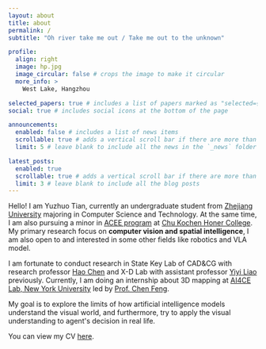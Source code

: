 ```yaml
---
layout: about
title: about
permalink: /
subtitle: "Oh river take me out / Take me out to the unknown"

profile:
  align: right
  image: hp.jpg
  image_circular: false # crops the image to make it circular
  more_info: >
    West Lake, Hangzhou

selected_papers: true # includes a list of papers marked as "selected={true}"
social: true # includes social icons at the bottom of the page

announcements:
  enabled: false # includes a list of news items
  scrollable: true # adds a vertical scroll bar if there are more than 3 news items
  limit: 5 # leave blank to include all the news in the `_news` folder

latest_posts:
  enabled: true
  scrollable: true # adds a vertical scroll bar if there are more than 3 new posts items
  limit: 3 # leave blank to include all the blog posts
---
```


Hello! I am Yuzhuo Tian, currently an undergraduate student from [Zhejiang University](https://www.zju.edu.cn/english/) majoring in Computer Science and Technology. At the same time, I am also pursuing a minor in [ACEE program](http://ckc.zju.edu.cn/34924/list.htm) at [Chu Kochen Honer College](http://ckc.zju.edu.cn/ckcen/). My primary research focus on **computer vision and spatial intelligence**, I am also open to and interested in some other fields like robotics and VLA model.

I am fortunate to conduct research in State Key Lab of CAD&CG with research professor [Hao Chen](https://stan-haochen.github.io/) and X-D Lab with assistant professor [Yiyi Liao](https://yiyiliao.github.io/) previously. Currently, I am doing an internship about 3D mapping at [AI4CE Lab, New York University](https://ai4ce.github.io/) led by [Prof. Chen Feng](https://engineering.nyu.edu/faculty/chen-feng).

My goal is to explore the limits of how artificial intelligence models understand the visual world, and furthermore, try to apply the visual understanding to agent's decision in real life.

You can view my CV [here](https://sqrtyz.github.io/assets/pdf/Resume-yuzhuo.pdf).